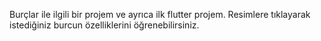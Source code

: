 Burçlar ile ilgili bir projem ve ayrıca ilk flutter projem.
Resimlere tıklayarak istediğiniz burcun özelliklerini öğrenebilirsiniz.
